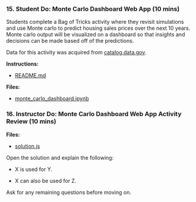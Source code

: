 ### 15. Student Do: Monte Carlo Dashboard Web App (10 mins)

Students complete a Bag of Tricks activity where they revisit simulations and use Monte carlo to predict housing sales prices over the next 10 years. Monte carlo output will be visualized on a dashboard so that insights and decisions can be made based off of the predictions.

Data for this activity was acquired from [catalog.data.gov](https://catalog.data.gov/dataset/real-estate-sales-2001-2016).

**Instructions:**

* [README.md](Activities/15-Stu_Dashboard_Webapps/README.md)

**Files:**

* [monte_carlo_dashboard.ipynb](Activities/15-Stu_Dashboard_Webapps/Unsolved/monte_carlo_dashboard.ipynb)

### 16. Instructor Do: Monte Carlo Dashboard Web App Activity Review (10 mins)

**Files:**

* [solution.js](Activities/02-Stu_Practice/Solved/solution.js)

Open the solution and explain the following:

* X is used for Y.

* X can also be used for Z.

Ask for any remaining questions before moving on.
